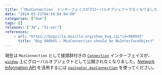 ```yaml
---
title: "`MozConnection` インターフェイスがグローバルオブジェクトでなくなりました"
date: "2014-03-21T04:50:04-04:00"
categories: ["dom"]
tags: []
releases: ["30", "31-esr"]
references:
    - url: "https://bugzilla.mozilla.org/show_bug.cgi?id=960945"
      title: "Bug 960945 – MozConnection should be NoInterfaceObject"
---
```

現在は `MozConnection` として接頭辞付きの [`Connection`](https://developer.mozilla.org/docs/Web/API/Connection) インターフェイスが、[`window`](https://developer.mozilla.org/docs/Web/API/window) 上にグローバルオブジェクトとして公開されなくなりました。[Network Information API](https://developer.mozilla.org/docs/Web/API/Network_Information_API) を活用するには [`navigator.mozConnection`](https://developer.mozilla.org/docs/Web/API/navigator.mozConnection) を使ってください。
